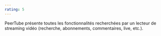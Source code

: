 ```yaml
---
rating: 5
---
```


PeerTube présente toutes les fonctionnalités recherchées par un lecteur de streaming vidéo (recherche, abonnements, commentaires, live, etc.).
